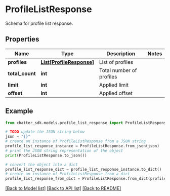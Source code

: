 # ProfileListResponse

Schema for profile list response.

## Properties

Name | Type | Description | Notes
------------ | ------------- | ------------- | -------------
**profiles** | [**List[ProfileResponse]**](ProfileResponse.md) | List of profiles | 
**total_count** | **int** | Total number of profiles | 
**limit** | **int** | Applied limit | 
**offset** | **int** | Applied offset | 

## Example

```python
from chatter_sdk.models.profile_list_response import ProfileListResponse

# TODO update the JSON string below
json = "{}"
# create an instance of ProfileListResponse from a JSON string
profile_list_response_instance = ProfileListResponse.from_json(json)
# print the JSON string representation of the object
print(ProfileListResponse.to_json())

# convert the object into a dict
profile_list_response_dict = profile_list_response_instance.to_dict()
# create an instance of ProfileListResponse from a dict
profile_list_response_from_dict = ProfileListResponse.from_dict(profile_list_response_dict)
```
[[Back to Model list]](../README.md#documentation-for-models) [[Back to API list]](../README.md#documentation-for-api-endpoints) [[Back to README]](../README.md)


